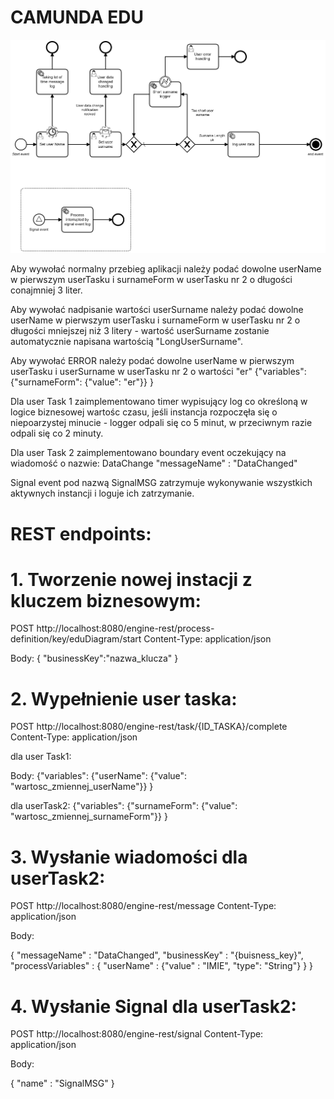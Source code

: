 # CAMUNDA EDU

![alt text](https://github.com/Artie821/eduCamunda/blob/master/src/main/resources/process.png)

Aby wywołać normalny przebieg aplikacji należy podać dowolne userName w pierwszym userTasku i surnameForm w userTasku nr 2 o długości conajmniej 3 liter.

Aby wywołać nadpisanie wartości userSurname należy podać dowolne userName w pierwszym userTasku i surnameForm w userTasku nr 2 o długości mniejszej niż 3 litery - wartość userSurname zostanie automatycznie napisana wartością "LongUserSurname".

Aby wywołać ERROR należy podać dowolne userName w pierwszym userTasku i userSurname w userTasku nr 2 o wartości "er"
{"variables":
    {"surnameForm": {"value": "er"}}
}

Dla user Task 1 zaimplementowano timer wypisujący log co określoną w logice biznesowej wartośc czasu, 
jeśli instancja rozpoczęła się o niepoarzystej minucie - logger odpali się co 5 minut,
w przeciwnym razie odpali się co 2 minuty.

Dla user Task 2 zaimplementowano boundary event oczekujący na wiadomość o nazwie: DataChange
"messageName" : "DataChanged" 

Signal event pod nazwą SignalMSG zatrzymuje wykonywanie wszystkich aktywnych instancji i loguje ich zatrzymanie.

# REST endpoints:

# 1. Tworzenie nowej instacji z kluczem biznesowym:

POST
http://localhost:8080/engine-rest/process-definition/key/eduDiagram/start
Content-Type: application/json

Body:
{
    "businessKey":"nazwa_klucza"
}

# 2. Wypełnienie user taska:
POST
http://localhost:8080/engine-rest/task/{ID_TASKA}/complete
Content-Type: application/json

dla user Task1:

Body:
{"variables":
    {"userName": {"value": "wartosc_zmiennej_userName"}}
}

dla userTask2:
{"variables":
{"surnameForm": {"value": "wartosc_zmiennej_surnameForm"}}
}

# 3. Wysłanie wiadomości dla userTask2:
POST
http://localhost:8080/engine-rest/message
Content-Type: application/json

Body:

{
  "messageName" : "DataChanged",
  "businessKey" : "{buisness_key}",
  "processVariables" : {
    "userName" : {"value" : "IMIE", "type": "String"}
                  }
  }

# 4. Wysłanie Signal dla userTask2:
POST
http://localhost:8080/engine-rest/signal
Content-Type: application/json

Body:

{
"name" : "SignalMSG"
}